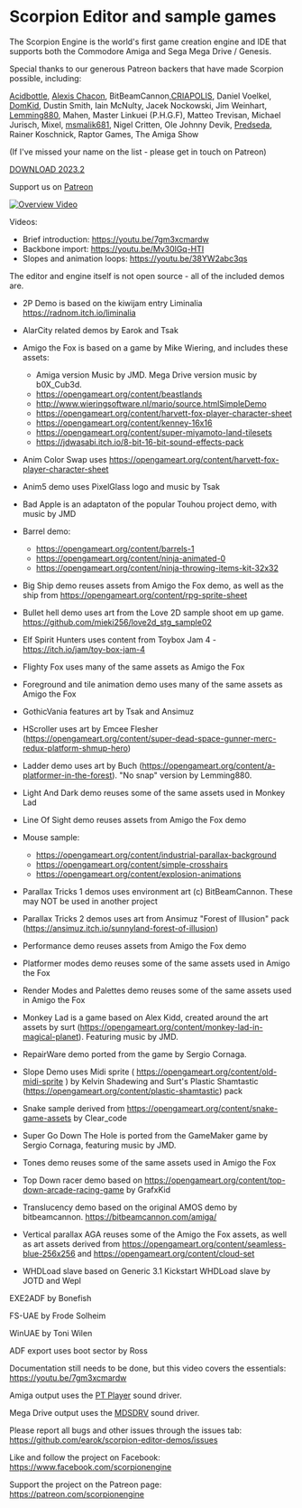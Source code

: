 # Scorpion Editor and sample games

The Scorpion Engine is the world's first game creation engine and IDE that supports both the Commodore Amiga and Sega Mega Drive / Genesis.

Special thanks to our generous Patreon backers that have made Scorpion possible, including:

[Acidbottle](https://acidbottle.itch.io/), [Alexis Chacon](https://weapon121.itch.io/), BitBeamCannon,[CRIAPOLIS](https://twitter.com/_fabdigital_), Daniel Voelkel, [DomKid](https://z-team.itch.io/), Dustin Smith, Iain McNulty, Jacek Nockowski, Jim Weinhart, [Lemming880](https://lemming880.itch.io/), Mahen, Master Linkuei (P.H.G.F), Matteo Trevisan, Michael Jurisch, Mixel, [msmalik681](https://www.youtube.com/channel/UCifkM8Bw0ltxy3AghXhDhAA), Nigel Critten, Ole Johnny Devik, [Predseda](https://www.lemonamiga.com), Rainer Koschnick, Raptor Games, The Amiga Show

(If I've missed your name on the list - please get in touch on Patreon)


<a id="raw-url" href="https://github.com/earok/scorpion-editor-demos/archive/refs/heads/master.zip">DOWNLOAD 2023.2</a>

Support us on <a id="raw-url" href="https://patreon.com/scorpionengine">Patreon</a>

[![Overview Video](http://img.youtube.com/vi/7gm3xcmardw/0.jpg)](http://www.youtube.com/watch?v=7gm3xcmardw)

Videos:
- Brief introduction: https://youtu.be/7gm3xcmardw
- Backbone import: https://youtu.be/Mv30lGq-HTI
- Slopes and animation loops: https://youtu.be/38YW2abc3qs

The editor and engine itself is not open source - all of the included demos are.

* 2P Demo is based on the kiwijam entry Liminalia https://radnom.itch.io/liminalia

* AlarCity related demos by Earok and Tsak

* Amigo the Fox is based on a game by Mike Wiering, and includes these assets:
	- Amiga version Music by JMD. Mega Drive version music by b0X_Cub3d.
	- https://opengameart.org/content/beastlands
	- http://www.wieringsoftware.nl/mario/source.htmlSimpleDemo
	- https://opengameart.org/content/harvett-fox-player-character-sheet
	- https://opengameart.org/content/kenney-16x16
	- https://opengameart.org/content/super-miyamoto-land-tilesets
	- https://jdwasabi.itch.io/8-bit-16-bit-sound-effects-pack	
	
* Anim Color Swap uses https://opengameart.org/content/harvett-fox-player-character-sheet
	
* Anim5 demo uses PixelGlass logo and music by Tsak
	
* Bad Apple is an adaptaton of the popular Touhou project demo, with music by JMD

* Barrel demo:
	- https://opengameart.org/content/barrels-1
	- https://opengameart.org/content/ninja-animated-0
	- https://opengameart.org/content/ninja-throwing-items-kit-32x32

* Big Ship demo reuses assets from Amigo the Fox demo, as well as the ship from https://opengameart.org/content/rpg-sprite-sheet

* Bullet hell demo uses art from the Love 2D sample shoot em up game. https://github.com/mieki256/love2d_stg_sample02

* Elf Spirit Hunters uses content from Toybox Jam 4 - https://itch.io/jam/toy-box-jam-4

* Flighty Fox uses many of the same assets as Amigo the Fox

* Foreground and tile animation demo uses many of the same assets as Amigo the Fox

* GothicVania features art by Tsak and Ansimuz

* HScroller uses art by Emcee Flesher (https://opengameart.org/content/super-dead-space-gunner-merc-redux-platform-shmup-hero)

* Ladder demo uses art by Buch (https://opengameart.org/content/a-platformer-in-the-forest). "No snap" version by Lemming880.
		
* Light And Dark demo reuses some of the same assets used in Monkey Lad 

* Line Of Sight demo reuses assets from Amigo the Fox demo

* Mouse sample:
	- https://opengameart.org/content/industrial-parallax-background
	- https://opengameart.org/content/simple-crosshairs
	- https://opengameart.org/content/explosion-animations

* Parallax Tricks 1 demos uses environment art (c) BitBeamCannon. These may NOT be used in another project

* Parallax Tricks 2 demos uses art from Ansimuz "Forest of Illusion" pack (https://ansimuz.itch.io/sunnyland-forest-of-illusion)

* Performance demo reuses assets from Amigo the Fox demo

* Platformer modes demo reuses some of the same assets used in Amigo the Fox

* Render Modes and Palettes demo reuses some of the same assets used in Amigo the Fox
		
* Monkey Lad is a game based on Alex Kidd, created around the art assets by surt (https://opengameart.org/content/monkey-lad-in-magical-planet). Featuring music by JMD.
 	
* RepairWare demo ported from the game by Sergio Cornaga.

* Slope Demo uses Midi sprite ( https://opengameart.org/content/old-midi-sprite ) by Kelvin Shadewing and Surt's Plastic Shamtastic (https://opengameart.org/content/plastic-shamtastic) pack

* Snake sample derived from https://opengameart.org/content/snake-game-assets by Clear_code

* Super Go Down The Hole is ported from the GameMaker game by Sergio Cornaga, featuring music by JMD.

* Tones demo reuses some of the same assets used in Amigo the Fox

* Top Down racer demo based on https://opengameart.org/content/top-down-arcade-racing-game by GrafxKid

* Translucency demo based on the original AMOS demo by bitbeamcannon. https://bitbeamcannon.com/amiga/

* Vertical parallax AGA reuses some of the Amigo the Fox assets, as well as art assets derived from https://opengameart.org/content/seamless-blue-256x256 and https://opengameart.org/content/cloud-set

* WHDLoad slave based on Generic 3.1 Kickstart WHDLoad slave by JOTD and Wepl

EXE2ADF by Bonefish

FS-UAE by Frode Solheim

WinUAE by Toni Wilen

ADF export uses boot sector by Ross

Documentation still needs to be done, but this video covers the essentials: https://youtu.be/7gm3xcmardw

Amiga output uses the [PT Player](https://eab.abime.net/showthread.php?t=87959) sound driver.

Mega Drive output uses the [MDSDRV](https://github.com/superctr/MDSDRV) sound driver.

Please report all bugs and other issues through the issues tab: https://github.com/earok/scorpion-editor-demos/issues

Like and follow the project on Facebook: https://www.facebook.com/scorpionengine

Support the project on the Patreon page: https://patreon.com/scorpionengine
